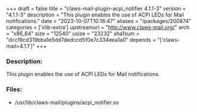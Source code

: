 +++
draft = false
title = "claws-mail-plugin-acpi_notifier 4.1.1-3"
version = "4.1.1-3"
description = "This plugin enables the use of ACPI LEDs for Mail notifications."
date = "2023-10-07T10:16:47"
aliases = "/packages/200874"
categories = ['xlib-extra']
upstreamurl = "http://www.claws-mail.org/"
arch = "x86_64"
size = "12540"
usize = "23232"
sha1sum = "dcc19cd319bba1e5dd7dedccd5f0e7c334eea1a0"
depends = "['claws-mail=4.1.1']"
+++
### Description: 
This plugin enables the use of ACPI LEDs for Mail notifications.

### Files: 
* /usr/lib/claws-mail/plugins/acpi_notifier.so
